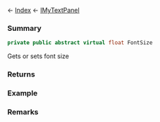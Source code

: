 ← [Index](Api-Index) ← [IMyTextPanel](Sandbox.ModAPI.Ingame.IMyTextPanel)

### Summary

```csharp
private public abstract virtual float FontSize
```

Gets or sets font size

### Returns

### Example

### Remarks

